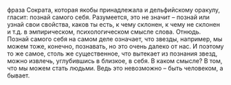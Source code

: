фраза Сократа, которая якобы принадлежала и дельфийскому оракулу, гласит: познай самого себя. Разумеется, это не значит – познай или узнай свои свойства, каков ты есть, к чему склонен, к чему не склонен и т.д. в эмпирическом, психологическом смысле слова. Отнюдь. Познай самого себя на самом деле означает, что звезды, например, мы можем тоже, конечно, познавать, но это очень далеко от нас. И поэтому то же самое, столь же существенное, что вытекает из познания звезд, можно извлечь, углубившись в близкое, в себя. В каком смысле? В том, что мы можем стать людьми. Ведь это невозможно – быть человеком, а бывает.